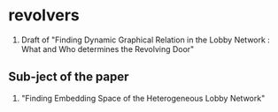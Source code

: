# revolvers
1. Draft of "Finding Dynamic Graphical Relation in the Lobby Network : What and Who determines the Revolving Door" 

## Sub-ject of the paper
1. "Finding Embedding Space of the Heterogeneous Lobby Network"
